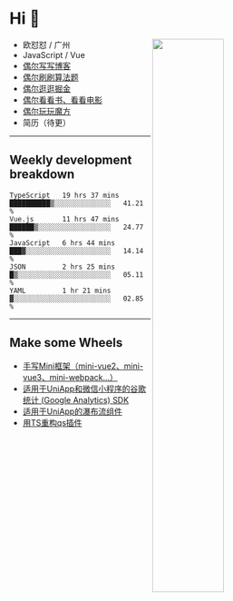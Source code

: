 # Hi 👋

[<img align="right" width="50%" src="https://github-readme-stats.vercel.app/api?username=OUDUIDUI&theme=dark&show_icons=true">](https://metrics.lecoq.io/OUDUIDUI?template=classic&#41;)


- 欧怼怼 / 广州
- JavaScript / Vue
- [偶尔写写博客](ouduidui.cn)
- [偶尔刷刷算法题](https://github.com/OUDUIDUI/algorithm-brushing)
- [偶尔逛逛掘金](https://juejin.cn/user/4309700183594366)
- [偶尔看看书、看看电影](https://www.yuque.com/books/share/3ee1684b-8e19-4849-b5aa-13d1813ded6d)
- [偶尔玩玩魔方](https://cubing.com/results/person/2014OUSH01)
- 简历（待更）

---

##  Weekly development breakdown

<!--START_SECTION:waka-->
```text
TypeScript   19 hrs 37 mins  ██████████▒░░░░░░░░░░░░░░   41.21 % 
Vue.js       11 hrs 47 mins  ██████▒░░░░░░░░░░░░░░░░░░   24.77 % 
JavaScript   6 hrs 44 mins   ███▓░░░░░░░░░░░░░░░░░░░░░   14.14 % 
JSON         2 hrs 25 mins   █▒░░░░░░░░░░░░░░░░░░░░░░░   05.11 % 
YAML         1 hr 21 mins    ▓░░░░░░░░░░░░░░░░░░░░░░░░   02.85 % 
```
<!--END_SECTION:waka-->



---

##  Make some Wheels

- [手写Mini框架（mini-vue2、mini-vue3、mini-webpack...）](https://github.com/OUDUIDUI/mini)
- [适用于UniApp和微信小程序的谷歌统计 (Google Analytics) SDK](https://github.com/OUDUIDUI/ga-tracker)
- [适用于UniApp的瀑布流组件](https://github.com/OUDUIDUI/uniapp-waterfalls-flow)
- [用TS重构qs插件](https://github.com/OUDUIDUI/qs)


